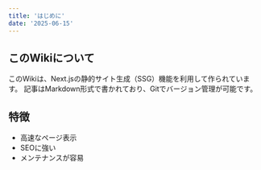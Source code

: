 ```yaml
---
title: 'はじめに'
date: '2025-06-15'
---
```


## このWikiについて

このWikiは、Next.jsの静的サイト生成（SSG）機能を利用して作られています。
記事はMarkdown形式で書かれており、Gitでバージョン管理が可能です。

## 特徴

- 高速なページ表示
- SEOに強い
- メンテナンスが容易
